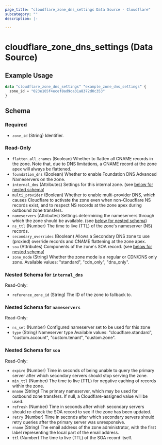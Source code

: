 ```yaml
---
page_title: "cloudflare_zone_dns_settings Data Source - Cloudflare"
subcategory: ""
description: |-
  
---
```


# cloudflare_zone_dns_settings (Data Source)



## Example Usage

```terraform
data "cloudflare_zone_dns_settings" "example_zone_dns_settings" {
  zone_id = "023e105f4ecef8ad9ca31a8372d0c353"
}
```

<!-- schema generated by tfplugindocs -->
## Schema

### Required

- `zone_id` (String) Identifier.

### Read-Only

- `flatten_all_cnames` (Boolean) Whether to flatten all CNAME records in the zone. Note that, due to DNS limitations, a CNAME record at the zone apex will always be flattened.
- `foundation_dns` (Boolean) Whether to enable Foundation DNS Advanced Nameservers on the zone.
- `internal_dns` (Attributes) Settings for this internal zone. (see [below for nested schema](#nestedatt--internal_dns))
- `multi_provider` (Boolean) Whether to enable multi-provider DNS, which causes Cloudflare to activate the zone even when non-Cloudflare NS records exist, and to respect NS records at the zone apex during outbound zone transfers.
- `nameservers` (Attributes) Settings determining the nameservers through which the zone should be available. (see [below for nested schema](#nestedatt--nameservers))
- `ns_ttl` (Number) The time to live (TTL) of the zone's nameserver (NS) records.
- `secondary_overrides` (Boolean) Allows a Secondary DNS zone to use (proxied) override records and CNAME flattening at the zone apex.
- `soa` (Attributes) Components of the zone's SOA record. (see [below for nested schema](#nestedatt--soa))
- `zone_mode` (String) Whether the zone mode is a regular or CDN/DNS only zone.
Available values: "standard", "cdn_only", "dns_only".

<a id="nestedatt--internal_dns"></a>
### Nested Schema for `internal_dns`

Read-Only:

- `reference_zone_id` (String) The ID of the zone to fallback to.


<a id="nestedatt--nameservers"></a>
### Nested Schema for `nameservers`

Read-Only:

- `ns_set` (Number) Configured nameserver set to be used for this zone
- `type` (String) Nameserver type
Available values: "cloudflare.standard", "custom.account", "custom.tenant", "custom.zone".


<a id="nestedatt--soa"></a>
### Nested Schema for `soa`

Read-Only:

- `expire` (Number) Time in seconds of being unable to query the primary server after which secondary servers should stop serving the zone.
- `min_ttl` (Number) The time to live (TTL) for negative caching of records within the zone.
- `mname` (String) The primary nameserver, which may be used for outbound zone transfers. If null, a Cloudflare-assigned value will be used.
- `refresh` (Number) Time in seconds after which secondary servers should re-check the SOA record to see if the zone has been updated.
- `retry` (Number) Time in seconds after which secondary servers should retry queries after the primary server was unresponsive.
- `rname` (String) The email address of the zone administrator, with the first label representing the local part of the email address.
- `ttl` (Number) The time to live (TTL) of the SOA record itself.


